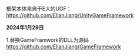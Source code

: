 框架本体来自于E大的UGF：https://github.com/EllanJiang/UnityGameFramework

**2024年1月29日**

1.替换GameFramwork的DLL为源码 https://github.com/EllanJiang/GameFramework
